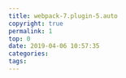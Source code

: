 ```yaml
---
title: webpack-7.plugin-5.auto
copyright: true
permalink: 1
top: 0
date: 2019-04-06 10:57:35
categories:
tags:
---
```

